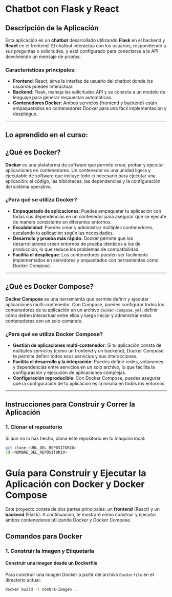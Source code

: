 # Chatbot con Flask y React

## Descripción de la Aplicación

Esta aplicación es un **chatbot** desarrollado utilizando **Flask** en el backend y **React** en el frontend. El chatbot interactúa con los usuarios, respondiendo a sus preguntas o solicitudes, y está configurado para conectarse a la API devolviendo un mensaje de prueba.

### Características principales:
- **Frontend**: React, sirve la interfaz de usuario del chatbot donde los usuarios pueden interactuar.
- **Backend**: Flask, maneja las solicitudes API y se conecta a un modelo de lenguaje para generar respuestas automáticas.
- **Contenedores Docker**: Ambos servicios (frontend y backend) están empaquetados en contenedores Docker para una fácil implementación y despliegue.

---
## Lo aprendido en el curso:
## ¿Qué es Docker?

**Docker** es una plataforma de software que permite crear, probar y ejecutar aplicaciones en contenedores. Un contenedor es una unidad ligera y ejecutable de software que incluye todo lo necesario para ejecutar una aplicación: el código, las bibliotecas, las dependencias y la configuración del sistema operativo.

### ¿Para qué se utiliza Docker?

- **Empaquetado de aplicaciones**: Puedes empaquetar tu aplicación con todas sus dependencias en un contenedor para asegurar que se ejecute de manera consistente en diferentes entornos.
- **Escalabilidad**: Puedes crear y administrar múltiples contenedores, escalando tu aplicación según las necesidades.
- **Desarrollo y prueba más rápido**: Docker permite que los desarrolladores creen entornos de prueba idénticos a los de producción, lo que reduce los problemas de compatibilidad.
- **Facilita el despliegue**: Los contenedores pueden ser fácilmente implementados en servidores y orquestados con herramientas como Docker Compose.

---

## ¿Qué es Docker Compose?

**Docker Compose** es una herramienta que permite definir y ejecutar aplicaciones multi-contenedor. Con Compose, puedes configurar todos los contenedores de tu aplicación en un archivo `docker-compose.yml`, definir cómo deben interactuar entre ellos y luego iniciar y administrar estos contenedores con un solo comando.

### ¿Para qué se utiliza Docker Compose?

- **Gestión de aplicaciones multi-contenedor**: Si tu aplicación consta de múltiples servicios (como un frontend y un backend), Docker Compose te permite definir todos esos servicios y sus interacciones.
- **Facilita el desarrollo y la integración**: Puedes definir redes, volúmenes y dependencias entre servicios en un solo archivo, lo que facilita la configuración y ejecución de aplicaciones complejas.
- **Configuración reproducible**: Con Docker Compose, puedes asegurar que la configuración de tu aplicación es la misma en todos los entornos.

---

## Instrucciones para Construir y Correr la Aplicación

### 1. **Clonar el repositorio**

Si aún no lo has hecho, clona este repositorio en tu máquina local:

```bash
git clone <URL_DEL_REPOSITORIO>
cd <NOMBRE_DEL_REPOSITORIO>
```
# Guía para Construir y Ejecutar la Aplicación con Docker y Docker Compose

Este proyecto consta de dos partes principales: un **frontend** (React) y un **backend** (Flask). A continuación, te mostraré cómo construir y ejecutar ambos contenedores utilizando Docker y Docker Compose.

## Comandos para Docker

### 1. **Construir la Imagen y Etiquetarla**

#### Construir una imagen desde un Dockerfile

Para construir una imagen Docker a partir del archivo `Dockerfile` en el directorio actual:

```bash
docker build -t nombre-imagen .
```

